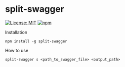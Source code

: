 # split-swagger

[![License: MIT](https://img.shields.io/badge/License-MIT-yellow.svg)](https://opensource.org/licenses/MIT) [![npm](https://img.shields.io/npm/v/split-swagger.svg)](https://www.npmjs.com/package/split-swagger)

Installation

```
npm install -g split-swagger
```

How to use

```
split-swagger s <path_to_swagger_file> <output_path>
```
